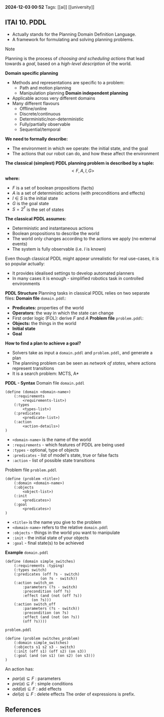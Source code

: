 **2024-12-03 00:52**
Tags: [[ai]] [[university]]

## ITAI 10. PDDL

- Actually stands for the Planning Domain Definition Language.
- A framework for formulating and solving planning problems.

> [!NOTE] 
> Planning is the process of *choosing and scheduling actions* that lead towards a *goal*, based on a *high-level description* of the world.

**Domain specific planning**
- Methods and representations are specific to a problem:
	- Path and motion planning
	- Manipulation planning
**Domain independent planning**
- Applicable across very different domains
- Many different flavours
	- Offline/online
	- Discrete/continuous
	- Deterministic/non-deterministic
	- Fully/partially observable
	- Sequential/temporal

**We need to formally describe:**
- The environment in which we operate: the initial state, and the goal
- The actions that our robot can do, and how these affect the environment

**The classical (simplest) PDDL planning problem is described by a tuple:**
$$<F, A,I,G>$$
**where:**
- $F$ is a set of boolean propositions (facts)
- $A$ is a set of deterministic actions (with preconditions and effects)
- $I \in S$ is the initial state
- $G$ is the goal state
- $S = 2^F$ is the set of states

**The classical PDDL assumes:**
- Deterministic and instantaneous actions
- Boolean propositions to describe the world
- The world only changes according to the actions we apply (no external events)
- The system is fully observable (i.e. $I$ is known)

Even though classical PDDL might appear unrealistic for real use-cases, it is so popular actually:
- It provides idealised settings to develop automated planners
- In many cases it is enough - simplified robotics task in controlled environments

**PDDL Structure**
Planning tasks in classical PDDL relies on two separate files:
**Domain file** `domain.pddl`:
- **Predicates:** properties of the world
- **Operators**: the way in which the state can change
- First order logic (FOL): derive $F$ and $A$
**Problem file** `problem.pddl`:
- **Objects:** the things in the world
- **Initial state**
- **Goal**

**How to find a plan to achieve a goal?**
- Solvers take as input a `domain.pddl` and `problem.pddl`, and generate a plan
- The planning problem can be seen as *network of states*, where actions represent transitions
- It is a search problem: MCTS, A*

**PDDL - Syntax**
Domain file `domain.pddl`

```pddl
(define (domain <domain-name>)
	(:requirements
		<requirements-list>)
	(:types
		<types-list>)
	(:predicates
		<predicate-list>)
	(:action
		<action-details>)
)
```

- `<domain-name>` is the name of the world
- `:requirements` - which features of PDDL are being used
- `:types` - optional, type of objects
- `:predicates` - list of model's state, true or false facts
- `:action` - list of possible state transitions

Problem file `problem.pddl`

```pddl
(define (problem <title>)
	(:domain <domain-name>)
	(:objects
		<object-list>)
	(:init
		<predicates>)
	(:goal
		<predicates>)
)
```

- `<title>` is the name you give to the problem
- `<domain-name>` refers to the relative `domain.pddl`
- `:objects` - things in the world you want to manipulate
- `:init` - the initial state of your objects
- `:goal` - final state(s) to be achieved

**Example**
`domain.pddl`

```pddl
(define (domain simple_switches)
	(:requirements :typing)
	(:types switch)
	(:predicates (off ?s - switch)
				(on ?s - switch))
	(:action switch_on
		:parameters (?s - switch)
		:precondition (off ?s)
		:effect (and (not (off ?s))
			(on ?s)))
	(:action switch_off
		:parameters (?s - switch))
		:precondition (on ?s)
		:effect (and (not (on ?s)) 
		(off ?s))))
```

`problem.pddl`

```pddl
(define (problem switches_problem)
	(:domain simple_switches)
	(:objects s1 s2 s3 - switch)
	(:init (off s1) (off s2) (on s3))
	(:goal (and (on s1) (on s2) (on s3)))
)
```

An action has:
- $par(a) \subseteq F$ : parameters
- $pre(a) \subseteq F$ : simple conditions
- $add(a) \subseteq F$ : add effects
- $del(a) \subseteq F$ : delete effects
The order of expressions is prefix.

## References
 